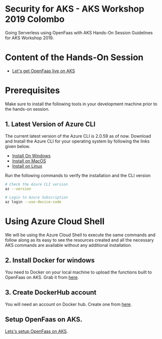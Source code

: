 # Security for AKS - AKS Workshop 2019 Colombo
Going Serverless using OpenFaas with AKS Hands-On Session Guidelines for AKS Workshop 2019.

# Content of the Hands-On Session

* [Let's get OpenFaas live on AKS](https://slides.com/sajeetharansinnathurai/openfaas#/13)

# Prerequisites
Make sure to install the following tools in your development machine prior to the hands-on session.

## 1. Latest Version of Azure CLI
The current latest version of the Azure CLI is 2.0.59 as of now. Download and Install the Azure CLI for your operating system by following the links given below.

* [Install On Windows](https://docs.microsoft.com/en-us/cli/azure/install-azure-cli-windows?view=azure-cli-latest)
* [Install on MacOS](https://docs.microsoft.com/en-us/cli/azure/install-azure-cli-macos?view=azure-cli-latest)
* [Install on Linux](https://docs.microsoft.com/en-us/cli/azure/install-azure-cli?view=azure-cli-latest)

Run the following commands to verify the installation and the CLI version
```bash
# Check the Azure CLI version
az --version

# Login to Azure Subscription
az login --use-device-code
```
# Using Azure Cloud Shell
We will be using the Azure Cloud Shell to execute the same commands and follow along as its easy to see the resources created and all the necessary AKS commands are available without any additional installation.

## 2. Install Docker for windows
You need to Docker on your local machine to upload the functions built to OpenFaas on AKS. Grab it from [here](https://docs.docker.com/docker-for-windows/install/).

## 3. Create DockerHub account
You will need an account on Docker hub. Create one from  [here](https://hub.docker.com/).

## Setup OpenFaas on AKS.

 [Lets's setup OpenFaas on AKS](https://slides.com/sajeetharansinnathurai/openfaas#/15).




